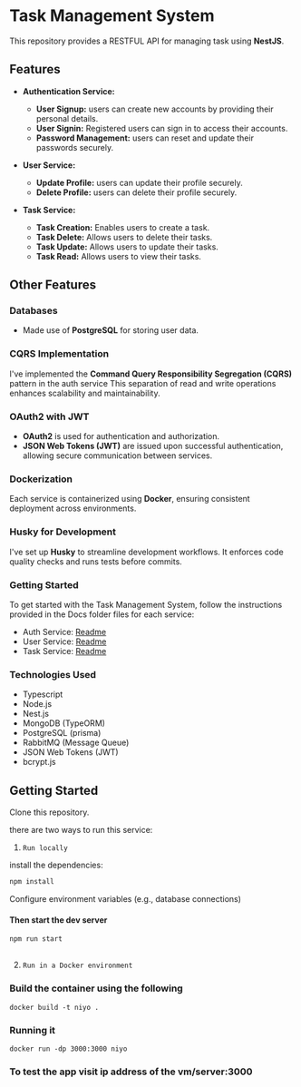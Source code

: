 # Task Management System 

This repository provides a RESTFUL API for managing task using **NestJS**. 



## Features

- **Authentication Service:**

  - **User Signup:** users can create new accounts by providing their personal details.
  - **User Signin:** Registered users can sign in to access their accounts.
  - **Password Management:** users can reset and update their passwords securely.

- **User Service:**

  - **Update Profile:** users can update their profile securely.
  - **Delete Profile:** users can delete their profile securely.


- **Task Service:**

  - **Task Creation:** Enables users to create a task.
  - **Task Delete:** Allows users to delete their tasks.
  - **Task Update:** Allows users to update their tasks.
  - **Task Read:** Allows users to view their tasks.


## Other Features

###  Databases

- Made use of  **PostgreSQL** for storing user data.

### CQRS Implementation

I've implemented the **Command Query Responsibility Segregation (CQRS)** pattern in the auth service
This separation of read and write operations enhances scalability and maintainability.

### OAuth2 with JWT

- **OAuth2** is used for authentication and authorization.
- **JSON Web Tokens (JWT)** are issued upon successful authentication, allowing secure communication between services.


### Dockerization

Each service is containerized using **Docker**, ensuring consistent deployment across environments.

### Husky for Development

I've set up **Husky** to streamline development workflows. It enforces code quality checks and runs tests before commits.

### Getting Started

To get started with the Task Management System, follow the instructions provided in the Docs folder files for each service:


- Auth Service: [Readme](https://github.com/profsam97/niyo/tree/main/Docs/auth-service.md)
- User Service: [Readme](https://github.com/profsam97/niyo/tree/main/Docs/user-service.md)
- Task Service: [Readme](https://github.com/profsam97/niyo/tree/main/Docs/task-service.md)


### Technologies Used

- Typescript
- Node.js
- Nest.js
- MongoDB (TypeORM)
- PostgreSQL (prisma)
- RabbitMQ (Message Queue)
- JSON Web Tokens (JWT)
- bcrypt.js


## Getting Started
Clone this repository.

there are two ways to run this service:

1. `Run locally`

install the dependencies:
```bash
npm install
```
Configure environment variables (e.g., database connections)

#### Then start the dev server

```bash
npm run start 
```
## 

2. `Run in a Docker environment`
### Build the container using the following
```
docker build -t niyo .
```
### Running it 

```
docker run -dp 3000:3000 niyo
```

### To test the app  visit ip address of the vm/server:3000
